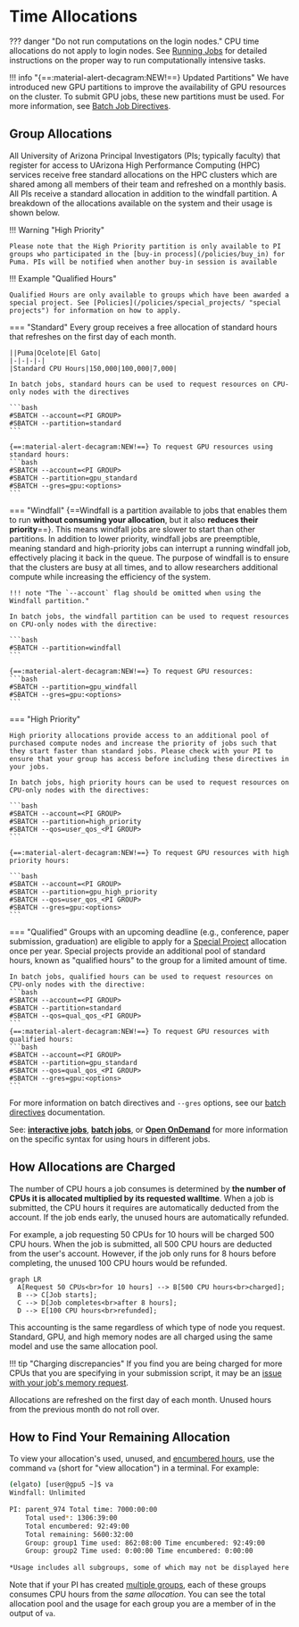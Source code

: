 # Time Allocations

??? danger "Do not run computations on the login nodes." 
    CPU time allocations do not apply to login nodes. See [Running Jobs](../../running_jobs/overview/) for detailed instructions on the proper way to run computationally intensive tasks. 

!!! info "{==:material-alert-decagram:NEW!==} Updated Partitions"
    We have introduced new GPU partitions to improve the availability of GPU resources on the cluster. To submit GPU jobs, these new partitions must be used. For more information, see [Batch Job Directives](../../running_jobs/batch_jobs/batch_directives/).

## Group Allocations

All University of Arizona Principal Investigators (PIs; typically faculty) that register for access to UArizona High Performance Computing (HPC) services receive free standard allocations on the HPC clusters which are shared among all members of their team and refreshed on a monthly basis. All PIs receive a standard allocation in addition to the windfall partition. A breakdown of the allocations available on the system and their usage is shown below. 

!!! Warning "High Priority"

    Please note that the High Priority partition is only available to PI groups who participated in the [buy-in process](/policies/buy_in) for Puma. PIs will be notified when another buy-in session is available

!!! Example "Qualified Hours"

    Qualified Hours are only available to groups which have been awarded a special project. See [Policies](/policies/special_projects/ "special projects") for information on how to apply. 

=== "Standard"
    Every group receives a free allocation of standard hours that refreshes on the first day of each month. 

    ||Puma|Ocelote|El Gato|
    |-|-|-|-|
    |Standard CPU Hours|150,000|100,000|7,000|

    In batch jobs, standard hours can be used to request resources on CPU-only nodes with the directives

    ```bash
    #SBATCH --account=<PI GROUP>
    #SBATCH --partition=standard
    ```

    {==:material-alert-decagram:NEW!==} To request GPU resources using standard hours:
    ```bash
    #SBATCH --account=<PI GROUP>
    #SBATCH --partition=gpu_standard
    #SBATCH --gres=gpu:<options>
    ```



=== "Windfall"
    {==Windfall is a partition available to jobs that enables them to run **without consuming your allocation**, but it also **reduces their priority**==}. This means windfall jobs are slower to start than other partitions. In addition to lower priority, windfall jobs are preemptible, meaning standard and high-priority jobs can interrupt a running windfall job, effectively placing it back in the queue. The purpose of windfall is to ensure that the clusters are busy at all times, and to allow researchers additional compute while increasing the efficiency of the system.

    !!! note "The `--account` flag should be omitted when using the Windfall partition."

    In batch jobs, the windfall partition can be used to request resources on CPU-only nodes with the directive:

    ```bash
    #SBATCH --partition=windfall
    ```

    {==:material-alert-decagram:NEW!==} To request GPU resources:
    ```bash
    #SBATCH --partition=gpu_windfall 
    #SBATCH --gres=gpu:<options>
    ```



=== "High Priority"
    
    High priority allocations provide access to an additional pool of purchased compute nodes and increase the priority of jobs such that they start faster than standard jobs. Please check with your PI to ensure that your group has access before including these directives in your jobs.
    
    In batch jobs, high priority hours can be used to request resources on CPU-only nodes with the directives:

    ```bash
    #SBATCH --account=<PI GROUP>
    #SBATCH --partition=high_priority
    #SBATCH --qos=user_qos_<PI GROUP>
    ```

    {==:material-alert-decagram:NEW!==} To request GPU resources with high priority hours:

    ```bash
    #SBATCH --account=<PI GROUP>
    #SBATCH --partition=gpu_high_priority
    #SBATCH --qos=user_qos_<PI GROUP>
    #SBATCH --gres=gpu:<options>
    ```


=== "Qualified"
    Groups with an upcoming deadline (e.g., conference, paper submission, graduation) are eligible to apply for a [Special Project](/policies/special_projects/) allocation once per year. Special projects provide an additional pool of standard hours, known as "qualified hours" to the group for a limited amount of time. 

    In batch jobs, qualified hours can be used to request resources on CPU-only nodes with the directive:
    ```bash
    #SBATCH --account=<PI GROUP>
    #SBATCH --partition=standard
    #SBATCH --qos=qual_qos_<PI GROUP>
    ```
    {==:material-alert-decagram:NEW!==} To request GPU resources with qualified hours:
    ```bash
    #SBATCH --account=<PI GROUP>
    #SBATCH --partition=gpu_standard
    #SBATCH --qos=qual_qos_<PI GROUP>
    #SBATCH --gres=gpu:<options>
    ```

For more information on batch directives and `--gres` options, see our [batch directives](../../running_jobs/batch_jobs/batch_directives/) documentation.

See: [**interactive jobs**](../../running_jobs/interactive_jobs/#customizing-your-resources), [**batch jobs**](../../running_jobs/batch_jobs/batch_directives/#allocations-and-partitions), or [**Open OnDemand**](../../running_jobs/open_on_demand/#web-form) for more information on the specific syntax for using hours in different jobs.

## How Allocations are Charged

The number of CPU hours a job consumes is determined by **the number of CPUs it is allocated multiplied by its requested walltime**. When a job is submitted, the CPU hours it requires are automatically deducted from the account. If the job ends early, the unused hours are automatically refunded.

For example, a job requesting 50 CPUs for 10 hours will be charged 500 CPU hours. When the job is submitted, all 500 CPU hours are deducted from the user's account. However, if the job only runs for 8 hours before completing, the unused 100 CPU hours would be refunded.

``` mermaid
graph LR
  A[Request 50 CPUs<br>for 10 hours] --> B[500 CPU hours<br>charged];
  B --> C[Job starts];
  C --> D[Job completes<br>after 8 hours];
  D --> E[100 CPU hours<br>refunded];
```

This accounting is the same regardless of which type of node you request. Standard, GPU, and high memory nodes are all charged using the same model and use the same allocation pool. 

!!! tip "Charging discrepancies"
    If you find you are being charged for more CPUs that you are specifying in your submission script, it may be an [issue with your job's memory request](../../running_jobs/cpus_and_memory/).

Allocations are refreshed on the first day of each month. Unused hours from the previous month do not roll over.
    

## How to Find Your Remaining Allocation

To view your allocation's used, unused, and [encumbered hours](/support_and_training/glossary/ "For information on terminology, see our glossary"), use the command ```va``` (short for "view allocation") in a terminal. For example:
```bash
(elgato) [user@gpu5 ~]$ va
Windfall: Unlimited
 
PI: parent_974 Total time: 7000:00:00
    Total used*: 1306:39:00
    Total encumbered: 92:49:00
    Total remaining: 5600:32:00
    Group: group1 Time used: 862:08:00 Time encumbered: 92:49:00
    Group: group2 Time used: 0:00:00 Time encumbered: 0:00:00
 
*Usage includes all subgroups, some of which may not be displayed here
```

Note that if your PI has created [multiple groups](../../registration_and_access/group_management/), each of these groups consumes CPU hours from the *same allocation*. You can see the total allocation pool and the usage for each group you are a member of in the output of `va`. 
